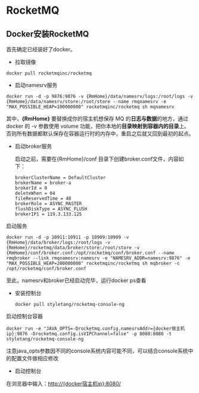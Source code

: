 # RocketMQ
## Docker安装RocketMQ

首先确定已经装好了docker。

- 拉取镜像

```shell
docker pull rocketmqinc/rocketmq
```

- 启动namesrv服务

```shell
docker run -d -p 9876:9876 -v {RmHome}/data/namesrv/logs:/root/logs -v {RmHome}/data/namesrv/store:/root/store --name rmqnamesrv -e "MAX_POSSIBLE_HEAP=100000000" rocketmqinc/rocketmq sh mqnamesrv
```

其中，**{RmHome}** 要替换成你的宿主机想保存 MQ 的**日志与数据**的地方，通过 docker 的 -v 参数使用 volume 功能，把你本地的**目录映射到容器内的目录**上。否则所有数据都默认保存在容器运行时的内存中，重启之后就又回到最初的起点。

- 启动broker服务

  启动之前，需要在{RmHome}/conf 目录下创建broker.conf文件，内容如下：

  ```properties
  brokerClusterName = DefaultCluster
  brokerName = broker-a
  brokerId = 0
  deleteWhen = 04
  fileReservedTime = 48
  brokerRole = ASYNC_MASTER
  flushDiskType = ASYNC_FLUSH
  brokerIP1 = 119.3.133.125
  ```

启动服务

```shell
docker run -d -p 10911:10911 -p 10909:10909 -v  {RmHome}/data/broker/logs:/root/logs -v  {RmHome}/rocketmq/data/broker/store:/root/store -v  {RmHome}/conf/broker.conf:/opt/rocketmq/conf/broker.conf --name rmqbroker --link rmqnamesrv:namesrv -e "NAMESRV_ADDR=namesrv:9876" -e "MAX_POSSIBLE_HEAP=200000000" rocketmqinc/rocketmq sh mqbroker -c /opt/rocketmq/conf/broker.conf
```

至此，namesrv和broker已经启动完毕，运行docker ps查看

- 安装控制台

  

  ```shell
  docker pull styletang/rocketmq-console-ng
  ```

启动控制台容器

```shell
docker run -e "JAVA_OPTS=-Drocketmq.config.namesrvAddr={docker宿主机ip}:9876 -Drocketmq.config.isVIPChannel=false" -p 8080:8080 -t styletang/rocketmq-console-ng
```

注意java_opts参数因不同的console系统内容可能不同，可以结合console系统中的配置文件做相应修改

- 启动控制台

在浏览器中输入：[http://{docker宿主机ip}:8080/](http://10.1.7.105:8080/) 